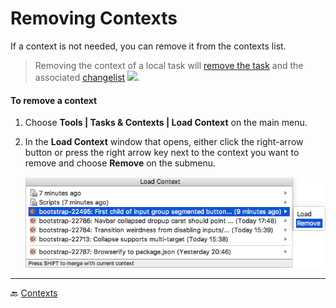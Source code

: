 # Removing Contexts
If a context is not needed, you can remove it from the contexts list.

> Removing the context of a local task will [remove the task](Tasks-removing.md) and the associated [changelist][1] ![][ext].

#### To remove a context

1. Choose **Tools | Tasks & Contexts | Load Context** on the main menu.

2. In the **Load Context** window that opens, either click the right-arrow button or press the right arrow key next to the context you want to remove and choose **Remove** on the submenu.

    ![](../img/context-remove.png)

---
🔙 [Contexts](Contexts.md)

[1]: https://www.jetbrains.com/help/idea/changelist.html

[ext]: ../img/ext-link.png
